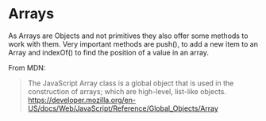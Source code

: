 # Arrays

As Arrays are Objects and not primitives they also offer some methods to work
with them.
Very important methods are push(), to add a new item to an Array and
indexOf() to find the position of a value in an array.


From MDN:
> The JavaScript Array class is a global object that is used in the construction of arrays; which are high-level, list-like objects.
https://developer.mozilla.org/en-US/docs/Web/JavaScript/Reference/Global_Objects/Array
